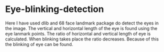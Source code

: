 # Eye-blinking-detection

Here I have used dlib and 68 face landmark package do detect the eyes in the image. The vertical and horizontal length of the eye is found using the eye lanmark points.
The ratio of horizontal and vertical length of eye is calculated. When blinking takes place the ratio decreases. Because of this the blinking of eye can be found.
